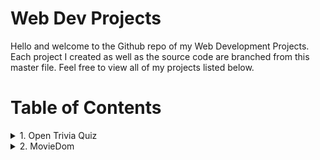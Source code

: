 # Web Dev Projects

Hello and welcome to the Github repo of my Web Development Projects. Each project I created as well as the source code are branched from this master file. Feel free to view all of my projects listed below.

# Table of Contents
<details>
<summary>1. Open Trivia Quiz</summary>
<h3>Overview</h3>

> This is a trivia quiz app. It asks questions about computer information and you just have to pick you answers from the options provided. It uses its data from [Open Trivia Database](https://opentdb.com/) - an open source database

[View it live from your browser.](https://mrjaysonwong.github.io/quizzical-v3/) Deployed with github pages
<br>
[View project source code.](https://github.com/mrjaysonwong/quizzical-v3)
<br>
[Figma mockups.](https://www.figma.com/file/G1H8vaeCJlPz6GHRiHOgPU/Quizzical-v3-w%2F-ReactJS?node-id=47%3A205)

> ### :hammer_and_wrench: Languages and Tools used on this project:
![js](https://camo.githubusercontent.com/93c855ae825c1757f3426f05a05f4949d3b786c5b22d0edb53143a9e8f8499f6/68747470733a2f2f696d672e736869656c64732e696f2f62616467652f4a6176615363726970742d3332333333303f7374796c653d666f722d7468652d6261646765266c6f676f3d6a617661736372697074266c6f676f436f6c6f723d463744463145)
![html](https://camo.githubusercontent.com/d63d473e728e20a286d22bb2226a7bf45a2b9ac6c72c59c0e61e9730bfe4168c/68747470733a2f2f696d672e736869656c64732e696f2f62616467652f48544d4c352d4533344632363f7374796c653d666f722d7468652d6261646765266c6f676f3d68746d6c35266c6f676f436f6c6f723d7768697465)
![css](https://camo.githubusercontent.com/3a0f693cfa032ea4404e8e02d485599bd0d192282b921026e89d271aaa3d7565/68747470733a2f2f696d672e736869656c64732e696f2f62616467652f435353332d3135373242363f7374796c653d666f722d7468652d6261646765266c6f676f3d63737333266c6f676f436f6c6f723d7768697465)
![react](https://camo.githubusercontent.com/8f4903a3ebda3dbed27128a2935e3dfa67a1eedb599b5ef7e2e3eca0471ef4f4/68747470733a2f2f696d672e736869656c64732e696f2f62616467652f52656163742d3631444146423f7374796c653d666f722d7468652d6261646765266c6f676f3d7265616374266c6f676f436f6c6f723d626c61636b)
</details>

<details>
<summary>2. MovieDom </summary>
<h3>Overview</h3>

> This is a simple movie search app. You can search and view latest, trending movies and shows. Consuming api from [The Movie Database](https://www.themoviedb.org/) - an open source database for movies.
> On this project I learn how to use getServerSideProps and how does it work for SEO.
> Learned how to set up dynamic routing.
> Learned how to use css-in-js using Emotion

[View it live from your browser.](https://moviedom-site.vercel.app/) Deployed with Vercel
<br>
[View project source code.](https://github.com/mrjaysonwong/moviedom)
<br>
[Figma wireframe.](https://www.figma.com/file/yVHzo5W2lwdF3SkfDffp97/Moviedom-w%2F-Next%2C-React?t=JvZiJH8bwqdlLP5y-0)

> ### :hammer_and_wrench: Languages and Tools used on this project:
![js](https://camo.githubusercontent.com/93c855ae825c1757f3426f05a05f4949d3b786c5b22d0edb53143a9e8f8499f6/68747470733a2f2f696d672e736869656c64732e696f2f62616467652f4a6176615363726970742d3332333333303f7374796c653d666f722d7468652d6261646765266c6f676f3d6a617661736372697074266c6f676f436f6c6f723d463744463145)
![html](https://camo.githubusercontent.com/d63d473e728e20a286d22bb2226a7bf45a2b9ac6c72c59c0e61e9730bfe4168c/68747470733a2f2f696d672e736869656c64732e696f2f62616467652f48544d4c352d4533344632363f7374796c653d666f722d7468652d6261646765266c6f676f3d68746d6c35266c6f676f436f6c6f723d7768697465)
![css](https://camo.githubusercontent.com/3a0f693cfa032ea4404e8e02d485599bd0d192282b921026e89d271aaa3d7565/68747470733a2f2f696d672e736869656c64732e696f2f62616467652f435353332d3135373242363f7374796c653d666f722d7468652d6261646765266c6f676f3d63737333266c6f676f436f6c6f723d7768697465)
![react](https://camo.githubusercontent.com/8f4903a3ebda3dbed27128a2935e3dfa67a1eedb599b5ef7e2e3eca0471ef4f4/68747470733a2f2f696d672e736869656c64732e696f2f62616467652f52656163742d3631444146423f7374796c653d666f722d7468652d6261646765266c6f676f3d7265616374266c6f676f436f6c6f723d626c61636b)
![next](https://camo.githubusercontent.com/bfa42fcd0e2a979d168d3652b0ddab5966786d6ea6816b22841c6d355d81bdd9/68747470733a2f2f696d672e736869656c64732e696f2f62616467652f4e6578742e6a732d3030303030303f7374796c653d666f722d7468652d6261646765266c6f676f3d6e6578742e6a73266c6f676f436f6c6f723d7768697465)
</details>

